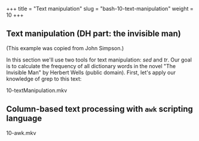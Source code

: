 +++
title = "Text manipulation"
slug = "bash-10-text-manipulation"
weight = 10
+++

## Text manipulation (DH part: the invisible man)

(This example was copied from John Simpson.)

In this section we'll use two tools for text manipulation: *sed* and *tr*. Our goal is to calculate the
frequency of all dictionary words in the novel "The Invisible Man" by Herbert Wells (public
domain). First, let's apply our knowledge of grep to this text:

<!-- ~~~ {.bash} -->
<!-- $ cd ~/Desktop/data-shell -->
<!-- $ ls   # shows wellsInvisibleMan.txt -->
<!-- $ wc wellsInvisibleMan.txt                          # number of lines, words, characters -->
<!-- $ grep invisible wellsInvisibleMan.txt              # see the invisible man -->
<!-- $ grep invisible wellsInvisibleMan.txt | wc -l      # returns 60; adding -w gives the same count -->
<!-- $ grep -i invisible wellsInvisibleMan.txt | wc -l   # returns 176 (includes: invisible Invisible INVISIBLE) -->
<!-- ~~~ -->

<!-- Let's sidetrack for a second and see how we can use the "stream editor" `sed`: -->

<!-- ~~~ {.bash} -->
<!-- $ sed 's/[iI]nvisible/supervisible/g' wellsInvisibleMan.txt > visibleMan.txt   # make him visible -->
<!-- $ cat wellsInvisibleMan.txt | sed 's/[iI]nvisible/supervisible/g' > visibleMan.txt   # this also works (standard input) -->
<!-- $ grep supervisible visibleMan.txt   # see what happened to the now visible man -->
<!-- $ grep -i invisible visibleMan.txt   # see what was not converted -->
<!-- $ man sed -->
<!-- ~~~ -->

<!-- Now let's remove punctuation from the original file using "tr" (translate) command: -->

<!-- ~~~ {.bash} -->
<!-- $ cat wellsInvisibleMan.txt | tr -d "[:punct:]" > invisibleNoPunct.txt    # tr only takes standard input -->
<!-- $ tail wellsInvisibleMan.txt -->
<!-- $ tail invisibleNoPunct.txt -->
<!-- ~~~ -->

<!-- Next convert all upper case to lower case: -->

<!-- ~~~ {.bash} -->
<!-- $ cat invisibleNoPunct.txt | tr '[:upper:]' '[:lower:]' > invisibleClean.txt -->
<!-- $ tail invisibleClean.txt -->
<!-- ~~~ -->

<!-- Next replace spaces with new lines: -->

<!-- ~~~ {.bash} -->
<!-- $ cat invisibleClean.txt | sed 's/ /\'$'\n/g' > invisibleList.txt   # \'$'\n is a shortcut for a new line -->
<!-- $ more invisibleList.txt -->
<!-- ~~~ -->

<!-- Next remove empty lines: -->

<!-- ~~~ {.bash} -->
<!-- $ sed '/^$/d' invisibleList.txt  > invisibleCompact.txt -->
<!-- ~~~ -->

<!-- Next sort the list alphabetically, count each word's occurrence, and remove duplicate words: -->

<!-- ~~~ {.bash} -->
<!-- $ cat invisibleCompact.txt | sort | uniq -c > invisibleWords.txt -->
<!-- $ more invisibleWords.txt -->
<!-- ~~~ -->

<!-- Next sort the list into most frequent words: -->

<!-- ~~~ {.bash} -->
<!-- $ cat invisibleWords.txt | sort -gr > invisibleFrequencyList.txt   # use 'man sort' -->
<!-- $ more invisibleFrequencyList.txt -->
<!-- ~~~ -->

<!-- > **Exercise:** write a script 'countWords.sh' that takes a text file name as an argument, and returns -->
<!-- > the list of its 100 most common words, i.e. the script should be used as `./countWords.sh -->
<!-- > wellsInvisibleMan.txt`. The script should not leave any intermediate files. Or even better, write a -->
<!-- > function 'countWords()' taking a text file name as an argument. -->



10-textManipulation.mkv









## Column-based text processing with `awk` scripting language

<!-- ~~~ {.bash} -->
<!-- cd .../data-shell/writing -->
<!-- cat haiku.txt   # 11 lines -->
<!-- ~~~ -->

<!-- You can define inline awk scripts with braces surrounded by single quotation: -->

<!-- ~~~ {.bash} -->
<!-- awk '{print $1}' haiku.txt    # $1 is the first field (word) in each line => processing columns -->
<!-- awk '{print $1}' haiku.txt    # $0 is the whole line -->
<!-- awk '{print}' haiku.txt       # the whole line is the default action -->
<!-- awk -Fa '{print $1}' haiku.txt   # can specify another separator with -F ("a" in this case) -->
<!-- ~~~ -->

<!-- You can use multiple commands inside your awk script: -->

<!-- ~~~ {.bash} -->
<!-- echo Hello Tom > hello.txt -->
<!-- echo Hello John >> hello.txt -->
<!-- awk '{$2="Adam"; print $0}' hello.txt       # we replaced the second word in each line with "Adam" -->
<!-- ~~~ -->

<!-- Most common `awk` usage is to postprocess output of other commands: -->

<!-- ~~~ {.bash} -->
<!-- /bin/ps aux    # display all running processes as multi-column output -->
<!-- /bin/ps aux | awk '{print $2 " " $11}'     # print only the process number and the command -->
<!-- ~~~ -->

<!-- Awk also takes patterns in addition to scripts: -->

<!-- ~~~ {.bash} -->
<!-- awk '/Yesterday|Today/' haiku.txt              # print the lines that contain the words Yesterday or Today -->
<!-- ~~~ -->

<!-- And then you act on these patterns: if the pattern evaluates to True, then run the script: -->

<!-- ~~~ {.bash} -->
<!-- awk '/Yesterday|Today/{print $3}' haiku.txt -->
<!-- awk '/Yesterday|Today/' haiku.txt | awk '{print $3}'   # same as previous line -->
<!-- ~~~ -->

<!-- Awk has a number of built-in variables; the most commonly used is NR: -->

<!-- ~~~ {.bash} -->
<!-- awk 'NR>1' haiku.txt    # if NumberRecord >1 then print it (default action), i.e. skip the first line -->
<!-- awk 'NR>1{print $0}' haiku.txt    # last command expanded -->
<!-- awk 'NR>1 && NR < 5' haiku.txt    # print lines 2-4 -->
<!-- ~~~ -->

<!-- > **Exercise:** write a awk script to process `cities.csv` to print only town/city names and their -->
<!-- > population and store it in a separate file `populations.csv`. Try to do everything in a single-line -->
<!-- > command. -->

10-awk.mkv
